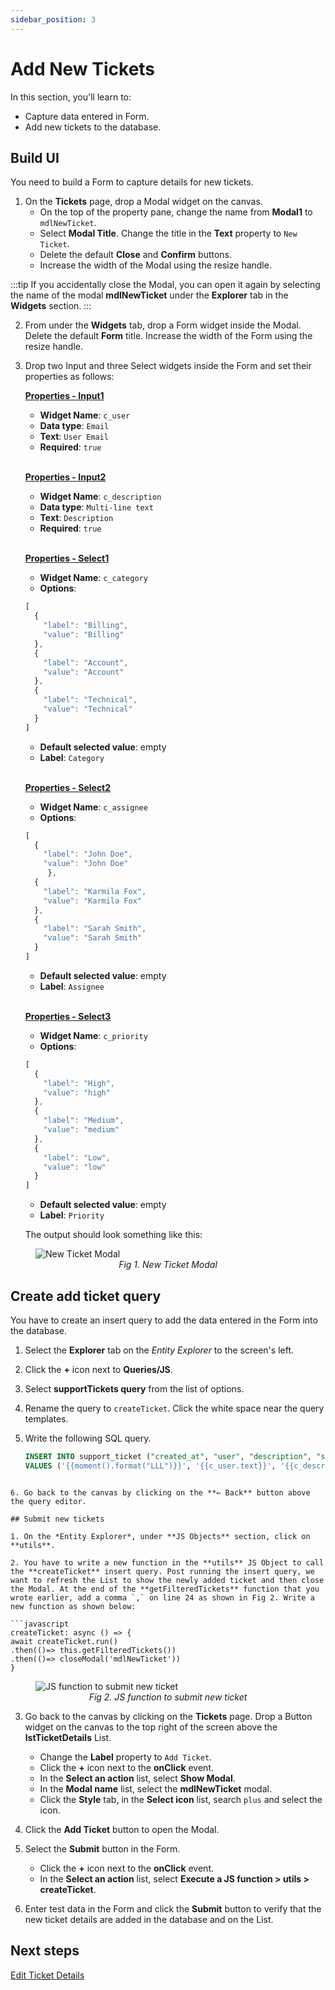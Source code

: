 ```yaml
---
sidebar_position: 3
---
```


# Add New Tickets

In this section, you'll learn to:
* Capture data entered in Form.
* Add new tickets to the database.

## Build UI

You need to build a Form to capture details for new tickets.

1. On the **Tickets** page, drop a Modal widget on the canvas. 
    - On the top of the property pane, change the name from **Modal1** to `mdlNewTicket`.
    - Select **Modal Title**. Change the title in the **Text** property to `New Ticket`.
    - Delete the default **Close** and **Confirm** buttons.
    - Increase the width of the Modal using the resize handle.

:::tip
If you accidentally close the Modal, you can open it again by selecting the name of the modal **mdlNewTicket** under the **Explorer** tab in the **Widgets** section.
:::

2. From under the **Widgets** tab, drop a Form widget inside the Modal. Delete the default **Form** title. Increase the width of the Form using the resize handle.

3. Drop two Input and three Select widgets inside the Form and set their properties as follows:

    <b><u>Properties - Input1</u></b>

    - **Widget Name**: `c_user` <br/>
    - **Data type**: `Email`<br/>
    - **Text**: `User Email`<br/>
    - **Required**: `true`

    <br/><b><u>Properties - Input2</u></b>

    - **Widget Name**: `c_description` <br/>
    - **Data type**: `Multi-line text`<br/>
    - **Text**: `Description`<br/>
    - **Required**: `true`

    <br/><b><u>Properties - Select1</u></b>

    - **Widget Name**: `c_category` <br/>
    - **Options**: 

    ```javascript
    [
      {
        "label": "Billing",
        "value": "Billing"
      },
      {
        "label": "Account",
        "value": "Account"
      },
      {
        "label": "Technical",
        "value": "Technical"
      }
    ]
    ```

    - **Default selected value**: empty<br/>
    - **Label**: `Category`

    <br/><b><u>Properties - Select2</u></b>

    - **Widget Name**: `c_assignee` <br/>
    - **Options**: 

    ```javascript
    [
      {
        "label": "John Doe",
        "value": "John Doe"
         },
      {
        "label": "Karmila Fox",
        "value": "Karmila Fox"
      },
      {
        "label": "Sarah Smith",
        "value": "Sarah Smith"
      }
    ]
    ```

    - **Default selected value**: empty<br/>
    - **Label**: `Assignee`

    <br/><b><u>Properties - Select3</u></b>

    - **Widget Name**: `c_priority` <br/>
    - **Options**: 

    ```javascript
    [
      {
        "label": "High",
        "value": "high"
      },
      {
        "label": "Medium",
        "value": "medium"
      },
      {
        "label": "Low",
        "value": "low"
      }
    ]
    ```

    - **Default selected value**: empty<br/>
    - **Label**: `Priority`

    The output should look something like this: 

<figure>
  <img src="/img/add-new-ticket-modal.png" style= {{width:"800px", height:"auto"}} alt="New Ticket Modal"/>
  <figcaption align = "center"><i>Fig 1. New Ticket Modal</i></figcaption>
</figure>

## Create add ticket query

You have to create an insert query to add the data entered in the Form into the database.

1. Select the **Explorer** tab on the *Entity Explorer* to the screen's left. 

2. Click the **+** icon next to **Queries/JS**. 

3. Select **supportTickets query** from the list of options. 

4. Rename the query to `createTicket`. Click the white space near the query templates.  

5. Write the following SQL query.
    ```sql
    INSERT INTO support_ticket ("created_at", "user", "description", "status", "priority", "category", "assigned_to")
    VALUES ('{{moment().format("LLL")}}', '{{c_user.text}}', '{{c_description.text}}', 'open', '{{c_priority.selectedOptionValue}}', '{{c_category.selectedOptionValue}}', '{{c_assignee.selectedOptionValue}}');
  ```

6. Go back to the canvas by clicking on the **← Back** button above the query editor.

## Submit new tickets

1. On the *Entity Explorer*, under **JS Objects** section, click on **utils**.

2. You have to write a new function in the **utils** JS Object to call the **createTicket** insert query. Post running the insert query, we want to refresh the List to show the newly added ticket and then close the Modal. At the end of the **getFilteredTickets** function that you wrote earlier, add a comma `,` on line 24 as shown in Fig 2. Write a new function as shown below:

```javascript
createTicket: async () => {
  await createTicket.run()
  .then(()=> this.getFilteredTickets())
  .then(()=> closeModal('mdlNewTicket'))
}
```

<figure>
  <img src="/img/code-to-create-new-ticket.png" style= {{width:"800px", height:"auto"}} alt="JS function to submit new ticket"/>
  <figcaption align = "center"><i>Fig 2. JS function to submit new ticket</i></figcaption>
</figure>

3. Go back to the canvas by clicking on the **Tickets** page. Drop a Button widget on the canvas to the top right of the screen above the **lstTicketDetails** List.
    - Change the **Label** property to `Add Ticket`.
    - Click the **+** icon next to the **onClick** event.
    - In the **Select an action** list, select **Show Modal**.
    - In the **Modal name** list, select the **mdlNewTicket** modal.
    - Click the **Style** tab, in the **Select icon** list, search `plus` and select the icon.

4. Click the **Add Ticket** button to open the Modal.

5. Select the **Submit** button in the Form.
    - Click the **+** icon next to the **onClick** event.
    - In the **Select an action** list, select **Execute a JS function > utils > createTicket**.

6. Enter test data in the Form and click the **Submit** button to verify that the new ticket details are added in the database and on the List.

## Next steps
[Edit Ticket Details](/getting-started/tutorials/customer-support-tool/edit-ticket-details)